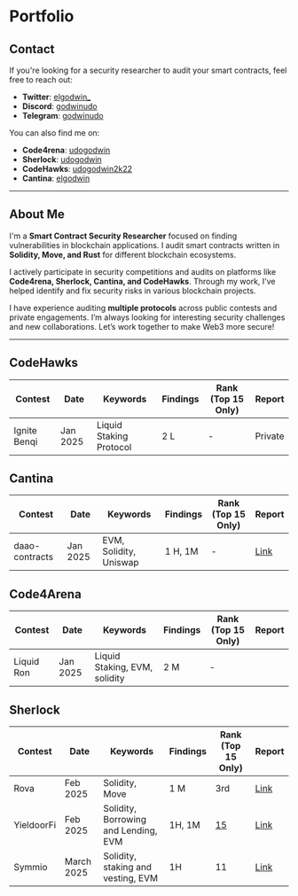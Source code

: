 # Portfolio
## Contact

If you're looking for a security researcher to audit your smart contracts, feel free to reach out:

- **Twitter**: [elgodwin_](x.com/elgodwin_)
- **Discord**: [godwinudo](discord.com/godwinudo)
- **Telegram**: [godwinudo](t.me/Goddyudo)

You can also find me on:
- **Code4rena**: [udogodwin](https://code4rena.com/@udogodwin)
- **Sherlock**: [udogodwin](https://audits.sherlock.xyz/watson/godwinudo)
- **CodeHawks**: [udogodwin2k22](https://profiles.cyfrin.io/u/udogodwin2k22)
- **Cantina**: [elgodwin](https://cantina.xyz/u/elgodwin/)

---

## About Me

I'm a **Smart Contract Security Researcher** focused on finding vulnerabilities in blockchain applications. I audit smart contracts written in **Solidity, Move, and Rust** for different blockchain ecosystems.

I actively participate in security competitions and audits on platforms like **Code4rena, Sherlock, Cantina, and CodeHawks**. Through my work, I’ve helped identify and fix security risks in various blockchain projects. 

I have experience auditing **multiple protocols** across public contests and private engagements. I’m always looking for interesting security challenges and new collaborations. Let’s work together to make Web3 more secure!

---
## CodeHawks

| Contest        | Date      | Keywords                 | Findings  | Rank (Top 15 Only) | Report   |
|---------------|----------|--------------------------|-----------|---------------------|----------|
| Ignite Benqi  | Jan 2025 | Liquid Staking Protocol | 2 L   | -                   | Private  |

## Cantina

| Contest        | Date      | Keywords                 | Findings  | Rank (Top 15 Only) | Report   |
|---------------|----------|--------------------------|-----------|---------------------|----------|
| daao-contracts | Jan 2025 | EVM, Solidity, Uniswap | 1 H, 1M | -               | [Link](https://cantina.xyz/code/bd43bdd1-bc7f-473b-96c0-d35d37f3db33/findings)|

## Code4Arena

| Contest        | Date      | Keywords                 | Findings  | Rank (Top 15 Only) | Report   |
|---------------|----------|--------------------------|-----------|---------------------|----------|
| Liquid Ron  | Jan 2025  | Liquid Staking, EVM, solidity | 2 M | - |

## Sherlock

| Contest        | Date      | Keywords                 | Findings  | Rank (Top 15 Only) | Report   |
|---------------|----------|--------------------------|-----------|---------------------|----------|
| Rova        | Feb 2025 | Solidity, Move | 1 M   | 3rd     |   [Link](http://audits.sherlock.xyz/contests/498/report)   | 
| YieldoorFi  |  Feb 2025 | Solidity, Borrowing and Lending, EVM | 1H, 1M  | [15](https://audits.sherlock.xyz/contests/791/leaderboard)    | [Link](https://audits.sherlock.xyz/contests/791/report) 
| Symmio      | March 2025  | Solidity, staking and vesting, EVM | 1H | 11    | [Link](https://audits.sherlock.xyz/contests/838/report)      |
